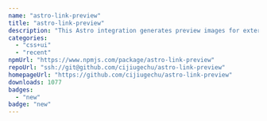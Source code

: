 ```yaml
---
name: "astro-link-preview"
title: "astro-link-preview"
description: "This Astro integration generates preview images for external links."
categories:
  - "css+ui"
  - "recent"
npmUrl: "https://www.npmjs.com/package/astro-link-preview"
repoUrl: "ssh://git@github.com/cijiugechu/astro-link-preview"
homepageUrl: "https://github.com/cijiugechu/astro-link-preview"
downloads: 1077
badges:
  - "new"
badge: "new"
---
```

